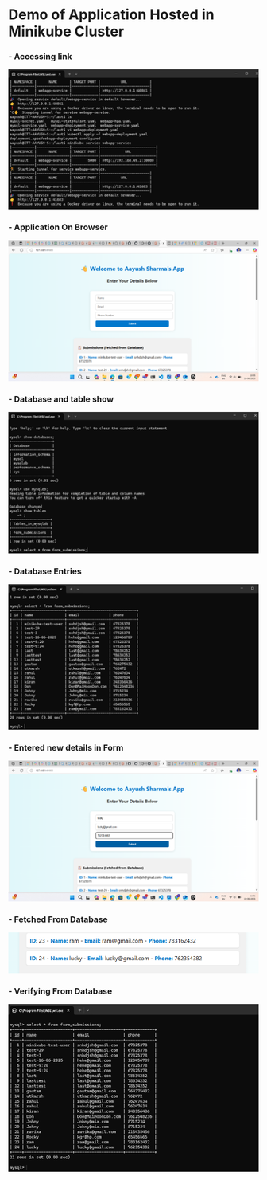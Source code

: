 # Demo of Application Hosted in Minikube Cluster

### - Accessing link
![service](1.png)

### - Application On Browser
![application](2(applicationOnBrowser).png)

### - Database and table show
![database](3(ShowTablesandDataBases).png)

### - Database Entries
![Entries](4(databseEntriesBeforenewUserEntry).png)

### - Entered new details in Form
![New Entry](5(CreatedNewEntry).png)

### - Fetched From Database
![Fetched Entry](6(FetchedFromDatabase).png)

### - Verifying From Database
![Entries check](7(NewEntry_in_database).png)